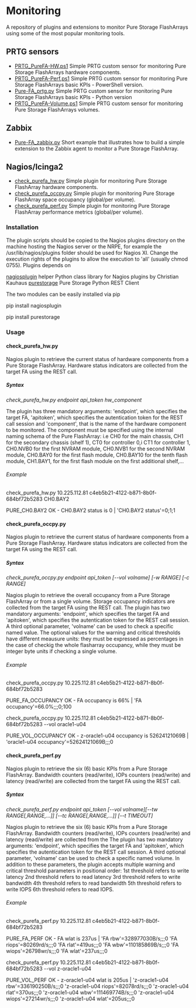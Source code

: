 # Monitoring
A repository of plugins and extensions to monitor Pure Storage FlashArrays using some of the most popular monitoring tools.

## PRTG sensors

* [PRTG_PureFA-HW.ps1](https://github.com/PureStorage-OpenConnect/Monitoring/blob/master/PRTG_PureFA-HW.ps1) Simple PRTG custom sensor for monitoring Pure Storage FlashArrays hardware components.
* [PRTG_PureFA-Perf.ps1](https://github.com/PureStorage-OpenConnect/Monitoring/blob/master/PRTG_PureFA-Perf.ps1) Simple PRTG custom sensor for monitoring Pure Storage FlashArrays basic KPIs - PowerShell version.
* [Pure-FA_prtg.py](https://github.com/PureStorage-OpenConnect/Monitoring/blob/master/Pure-FA_prtg.py) Simple PRTG custom sensor for monitoring Pure Storage FlashArrays basic KPIs - Python version
* [PRTG_PureFA-Volume.ps1](https://github.com/PureStorage-OpenConnect/Monitoring/blob/master/PRTG_PureFA-Volume.ps1) Simple PRTG custom sensor for monitoring Pure Storage FlashArrays volumes.

## Zabbix

* [Pure-FA_zabbix.py](https://github.com/PureStorage-OpenConnect/Monitoring/blob/master/Pure-FA_zabbix.py) Short example that illustrates how to build a simple extension to the Zabbix agent to monitor a Pure Storage FlashArray.

## Nagios/Icinga2

* [check_purefa_hw.py](https://github.com/PureStorage-OpenConnect/Monitoring/blob/master/check_purefa_hw.py) Simple plugin for monitoring Pure Storage FlashArray hardware components.
* [check_purefa_occpy.py](https://github.com/PureStorage-OpenConnect/Monitoring/blob/master/check_purefa_occpy.py) Simple plugin for monitoring Pure Storage FlashArray space occupancy (global/per volume).
* [check_purefa_perf.py](https://github.com/PureStorage-OpenConnect/Monitoring/blob/master/check_purefa_perf.py) Simple plugin for monitoring Pure Storage FlashArray performance metrics (global/per volume).

### Installation

The plugin scripts should be copied to the Nagios plugins directory on the machine hosting the Nagios server or the NRPE,
for example the /usr/lib/nagios/plugins folder should be used for Nagios XI.
Change the execution rights of the plugins to allow the execution to 'all' (usually chmod 0755).
Plugins depends on

[nagiosplugin](http://pythonhosted.org/nagiosplugin) helper Python class library for Nagios plugins by Christian Kauhaus
[purestorage](https://github.com/purestorage/rest-client) Pure Storage Python REST Client

The two modules can be easily installed via pip

pip install nagiosplugin

pip install purestorage

### Usage

#### check_purefa_hw.py

Nagios plugin to retrieve the current status of hardware components from a Pure Storage FlashArray.
Hardware status indicators are collected from the target FA using the REST call.

##### Syntax

 *check_purefa_hw.py endpoint api_token hw_component*
 
 The plugin has three mandatory arguments:  'endpoint', which specifies the target FA, 'apitoken', which
 specifies the autentication token for the REST call session and 'component', that is the name of the
 hardware component to be monitored. The component must be specified using the internal naming schema of
 the Pure FlashArray: i.e CH0 for the main chassis, CH1 for the secondary chassis (shelf 1), CT0 for controller 0,i
 CT1 for controller 1, CH0.NVB0 for the first NVRAM module, CH0.NVB1 for the second NVRAM module, CH0.BAY0 for
 the first flash module, CH0.BAY10 for the tenth flash module, CH1.BAY1, for the first flash module on the
 first additional shelf,...
 
###### Example

check_purefa_hw.py 10.225.112.81 c4eb5b21-4122-b871-8b0f-684bf72b5283 CH0.BAY2

PURE_CH0.BAY2 OK - CH0.BAY2 status is 0 | 'CH0.BAY2 status'=0;1;1

#### check_purefa_occpy.py

Nagios plugin to retrieve the current status of hardware components from a Pure Storage FlashArray.
Hardware status indicators are collected from the target FA using the REST call.

##### Syntax

 *check_purefa_occpy.py endpoint api_token [--vol volname] [-w RANGE] [-c RANGE]*
 
  Nagios plugin to retrieve the overall occupancy from a Pure Storage FlashArray or from a single volume.
  Storage occupancy indicators are collected from the target FA using the REST call.
  The plugin has two mandatory arguments:  'endpoint', which specifies the target FA and 'apitoken', which
  specifies the autentication token for the REST call session. A third optional parameter, 'volname' can
  be used to check a specific named value. The optional values for the warning and critical thresholds have
  different meausure units: they must be expressed as percentages in the case of checkig the whole flasharray
  occupancy, while they must be integer byte units if checking a single volume.
 
###### Example

check_purefa_occpy.py 10.225.112.81 c4eb5b21-4122-b871-8b0f-684bf72b5283

PURE_FA_OCCUPANCY OK - FA occupancy is 66% | 'FA occupancy'=66.0%;;;0;100

check_purefa_occpy.py 10.225.112.81 c4eb5b21-4122-b871-8b0f-684bf72b5283 --vol oracle1-u04

PURE_VOL_OCCUPANCY OK - z-oracle1-u04 occupancy is 52624121069B | 'oracle1-u04 occupancy'=52624121069B;;;0

#### check_purefa_perf.py
Nagios plugin to retrieve the six (6) basic KPIs from a Pure Storage FlashArray.
Bandwidth counters (read/write), IOPs counters (read/write) and latency (read/write) are collected from the
target FA using the REST call.

##### Syntax

 *check_purefa_perf.py endpoint api_token [--vol volname][--tw RANGE[,RANGE,...]] [--tc RANGE[,RANGE,...]] [--t TIMEOUT]*
 
   Nagios plugin to retrieve the six (6) basic KPIs from a Pure Storage FlashArray.
   Bandwidth counters (read/write), IOPs counters (read/write) and latency (read/write) are collected from the
   The plugin has two mandatory arguments:  'endpoint', which specifies the target FA and 'apitoken', which
   specifies the autentication token for the REST call session. A third optional parameter, 'volname' can
   be used to check a specific named volume.
   In addition to these parameters, the plugin accepts multiple warning and critical threshold parameters in positional order:
      1st threshold refers to write latency
      2nd threshold refers to read latency
      3rd threshold refers to write bandwidth
      4th threshold refers to read bandwidth
      5th threshold refers to write IOPS
      6th threshold refers to read IOPS.
 
###### Example

check_purefa_perf.py 10.225.112.81 c4eb5b21-4122-b871-8b0f-684bf72b5283

PURE_FA_PERF OK - FA wlat is 237us | 'FA rbw'=328977030B/s;;;0 'FA riops'=80269rd/s;;;0 'FA rlat'=419us;;;0 'FA wbw'=110185869B/s;;;0 'FA wiops'=26798wr/s;;;0 'FA wlat'=237us;;;0

check_purefa_perf.py 10.225.112.81 c4eb5b21-4122-b871-8b0f-684bf72b5283 --vol z-oracle1-u04

PURE_VOL_PERF OK - z-oracle1-u04 wlat is 205us | 'z-oracle1-u04 rbw'=336190250B/s;;;0 'z-oracle1-u04 riops'=82078rd/s;;;0 'z-oracle1-u04 rlat'=370us;;;0 'z-oracle1-u04 wbw'=111469774B/s;;;0 'z-oracle1-u04 wiops'=27214wr/s;;;0 'z-oracle1-u04 wlat'=205us;;;0
